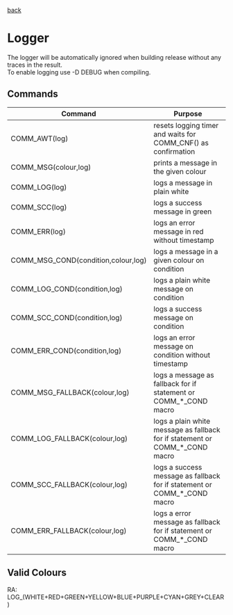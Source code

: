 [back](index.md)

# Logger

The logger will be automatically ignored when building release without any traces in the result. \
To enable logging use -D DEBUG when compiling.

## Commands

| Command | Purpose |
|-|-|
| COMM_AWT(log) | resets logging timer and waits for COMM_CNF() as confirmation |
| COMM_MSG(colour,log) | prints a message in the given colour |
| COMM_LOG(log) | logs a message in plain white |
| COMM_SCC(log) | logs a success message in green |
| COMM_ERR(log) | logs an error message in red without timestamp |
| COMM_MSG_COND(condition,colour,log) | logs a message in a given colour on condition |
| COMM_LOG_COND(condition,log) | logs a plain white message on condition |
| COMM_SCC_COND(condition,log) | logs a success message on condition |
| COMM_ERR_COND(condition,log) | logs an error message on condition without timestamp |
| COMM_MSG_FALLBACK(colour,log) | logs a message as fallback for if statement or COMM_*_COND macro |
| COMM_LOG_FALLBACK(colour,log) | logs a plain white message as fallback for if statement or COMM_*_COND macro |
| COMM_SCC_FALLBACK(colour,log) | logs a success message as fallback for if statement or COMM_*_COND macro |
| COMM_ERR_FALLBACK(colour,log) | logs a error message as fallback for if statement or COMM_*_COND macro |

## Valid Colours

RA: LOG_(WHITE+RED+GREEN+YELLOW+BLUE+PURPLE+CYAN+GREY+CLEAR)
